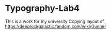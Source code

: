 # Typography-Lab4
This is a work for my university
Copying layout of https://deeprockgalactic.fandom.com/wiki/Gunner
